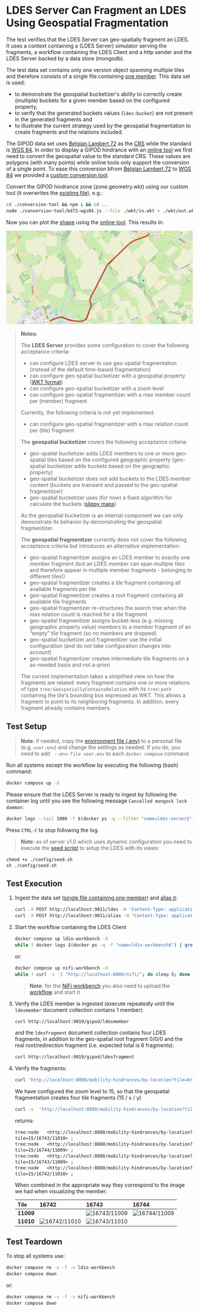 # LDES Server Can Fragment an LDES Using Geospatial Fragmentation
The test verifies that the LDES Server can geo-spatially fragment an LDES. It uses a context containing a (LDES Server) simulator serving the fragments, a workflow containing the LDES Client and a http sender and the LDES Server backed by a data store (mongodb).

The test data set contains only one version object spanning multiple tiles and therefore consists of a single file containing [one member](./data/one-member.jsonld). This data set is used:
* to demonstrate the geospatial bucketizer's ability to correctly create (multiple) buckets for a given member based on the configured property,
* to verify that the generated buckets values (`ldes:bucket`) are not present in the generated fragments and
* to illustrate the current strategy used by the geospatial fragmentation to create fragments and the relations included.

The GIPOD data set uses [Belgian Lambert 72](https://epsg.io/31370) as the [CRS](https://www.w3.org/2015/spatial/wiki/Coordinate_Reference_Systems) while the standard is [WGS 84](https://epsg.io/4326). In order to display a GIPOD hindrance with an [online tool](https://clydedacruz.github.io/openstreetmap-wkt-playground/) we first need to convert the geospatial value to the standard CRS. These values are polygons (with many points) while online tools only support the conversion of a single point. To ease this conversion bfrom [Belgian Lambert 72](https://epsg.io/31370) to [WGS 84](https://epsg.io/4326) we provided a [custom conversion tool](./conversion-tool/README.md).

Convert the GIPOD hindrance zone (zone.geometry.wkt) using our custom tool (it overwrites the [existing file](./wkt/out.wkt)), e.g.:
```bash
cd ./conversion-tool && npm i && cd ..
node ./conversion-tool/bd72-wgs84.js --file ./wkt/in.wkt > ./wkt/out.wkt
```

Now you can plot the [shape](./wkt/out.wkt) using the [online tool](https://clydedacruz.github.io/openstreetmap-wkt-playground/). This results in:

![GIPOD shape](./wkt/out.png)

> **Notes**:
>
> The **LDES Server** provides some configuration to cover the following acceptance criteria:
> * can configure LDES server to use geo-spatial fragmentation (instead of the default time-based fragmentation)
> * can configure geo-spatial bucketizer with a geospatial property ([WKT format](https://opengeospatial.github.io/ogc-geosparql/geosparql11/spec.html#_rdfs_datatype_geowktliteral))
> * can configure geo-spatial bucketizer with a zoom level
> * can configure geo-spatial fragmentizer with a max member count per (member) fragment
> 
> Currently, the following criteria is not yet implemented:
> * can configure geo-spatial fragmentizer with a max relation count per (tile) fragment
> 
> The **geospatial bucketizer** covers the following acceptance criteria:
> * geo-spatial bucketizer adds LDES members to one or more geo-spatial tiles based on the configured geographic property (geo-spatial bucketizer adds buckets based on the geographic property)
> * geo-spatial bucketizer does not add buckets to the LDES member content (buckets are transient and passed to the geo-spatial fragmentizer)
> * geo-spatial bucketizer uses (for now) a fixed algorithm for calculate the buckets ([slippy maps](https://wiki.openstreetmap.org/wiki/Slippy_map_tilenames))
> 
> As the geospatial bucketizer is an internal component we can only demonstrate its behavior by demonstrating the geospatial fragmentizer.
> 
> The **geospatial fragmentizer** currently does not cover the following acceptance criteria but introduces an alternative implementation:
> * geo-spatial fragmentizer assigns an LDES member to exactly one member fragment (but an LDES member can span multiple tiles and therefore appear in multiple member fragments - belonging to different tiles!)
> * geo-spatial fragmentizer creates a tile fragment containing all available fragments per tile
> * geo-spatial fragmentizer creates a root fragment containing all available tile fragments
> * geo-spatial fragmentizer re-structures the search tree when the max relation count is reached for a tile fragment
> * geo-spatial fragmentizer assigns bucket-less (e.g. missing geographic property value) members to a member fragment of an “empty” tile fragment (so no members are dropped)
> * geo-spatial bucketizer and fragmentizer use the initial configuration (and do not take configuration changes into account)
> * geo-spatial fragmentizer creates intermediate tile fragments on a as-needed basis and not a-priori
> 
> The current implementation takes a simplified view on how the fragments are related: every fragment contains one or more relations of type `tree:GeospatiallyContainsRelation` with its `tree:path` containing the tile's bounding box expressed as WKT. This allows a fragment to point to its neighboring fragments. In addition, every fragment already contains members.

## Test Setup
> **Note**: if needed, copy the [environment file (.env)](./.env) to a personal file (e.g. `user.env`) and change the settings as needed. If you do, you need to add ` --env-file user.env` to each `docker compose` command.

Run all systems except the workflow by executing the following (bash) command:
```bash
docker compose up -d
```
Please ensure that the LDES Server is ready to ingest by following the container log until you see the following message `Cancelled mongock lock daemon`:
```bash
docker logs --tail 1000 -f $(docker ps -q --filter "name=ldes-server$")
```
Press `CTRL-C` to stop following the log.

> **Note**: as of server v1.0 which uses dynamic configuration you need to execute the [seed script](./config/seed.sh) to setup the LDES with its views:
```
chmod +x ./config/seed.sh
sh ./config/seed.sh
```

## Test Execution
1. Ingest the data set ([single file containing one member](./data/one-member.jsonld)) and [alias it](./create-alias.json):
    ```bash
    curl -X POST http://localhost:9011/ldes -H 'Content-Type: application/ld+json' -d '@data/one-member.jsonld'
    curl -X POST http://localhost:9011/alias -H "Content-Type: application/json" -d '@data/create-alias.json'
    ```

2. Start the workflow containing the LDES Client
    ```bash
    docker compose up ldio-workbench -d
    while ! docker logs $(docker ps -q -f "name=ldio-workbench$") | grep 'Started Application in' ; do sleep 1; done
    ```
    or:
    ```bash
    docker compose up nifi-workbench -d
    while ! curl -s -I "http://localhost:8000/nifi/"; do sleep 5; done
    ```
    > **Note**: for the [NiFi workbench](http://localhost:8000/nifi/) you also need to upload the [workflow](./nifi-workflow.json) and start it

3. Verify the LDES member is ingested (execute repeatedly until the `ldesmember` document collection contains 1 member):
    ```bash
    curl http://localhost:9019/gipod/ldesmember
    ```
    and the `ldesfragment` document collection contains four LDES fragments, in addition to the geo-spatial root fragment 0/0/0 and the real root/redirection fragment (i.e. expected total is 6 fragments):
    ```bash
    curl http://localhost:9019/gipod/ldesfragment
    ```

4. Verify the fragments:
    ```bash
    curl 'http://localhost:8080/mobility-hindrances/by-location?tile=0/0/0'
    ```
    We have configured the zoom level to 15, so that the geospatial fragmentation creates four tile fragments (15 / x / y)
    ```bash
    curl -s  'http://localhost:8080/mobility-hindrances/by-location?tile=0/0/0' | grep "tile=15/"
    ```
    returns:
    ```
    tree:node   <http://localhost:8080/mobility-hindrances/by-location?tile=15/16743/11010> ;
    tree:node   <http://localhost:8080/mobility-hindrances/by-location?tile=15/16744/11009> ;
    tree:node   <http://localhost:8080/mobility-hindrances/by-location?tile=15/16743/11009> ;
    tree:node   <http://localhost:8080/mobility-hindrances/by-location?tile=15/16742/11010> ;
    ```

    When combined in the appropriate way they correspond to the image we had when visualizing the member:

    |Tile|16742|16743|16744|
    |-|-|-|-|
    |**11009**||![16743/11009](https://tile.openstreetmap.org/15/16743/11009.png)|![16744/11009](https://tile.openstreetmap.org/15/16744/11009.png)|
    |**11010**|![16742/11010](https://tile.openstreetmap.org/15/16742/11010.png)|![16743/11010](https://tile.openstreetmap.org/15/16743/11010.png)||

## Test Teardown
To stop all systems use:
```bash
docker compose rm -s -f -v ldio-workbench
docker compose down
```
or:
```bash
docker compose rm -s -f -v nifi-workbench
docker compose down
```
